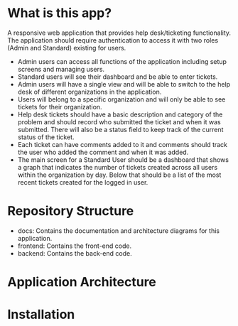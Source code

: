 # What is this app?
A responsive web application that provides help desk/ticketing functionality.
The application should require authentication to access it with two roles (Admin and Standard)
existing for users. 
* Admin users can access all functions of the application including setup screens and managing users. 
* Standard users will see their dashboard and be able to enter tickets.
* Admin users will have a single view and will be able to switch to the help desk of different organizations in the application.
* Users will belong to a specific organization and will only be able to see tickets for their organization.
* Help desk tickets should have a basic description and category of the problem and should record who submitted the ticket
and when it was submitted. There will also be a status field to keep track of the current status of the ticket. 
* Each ticket can have comments added to it and comments should track the user who added the comment and when it was added.
* The main screen for a Standard User should be a dashboard that shows a graph that indicates the number of tickets created across all users within the organization by day. Below that should be a list of the most recent tickets created for the logged in user.
# Repository Structure
* docs: Contains the documentation and architecture diagrams for this application.
* frontend: Contains the front-end code.
* backend: Contains the back-end code.

# Application Architecture

# Installation
